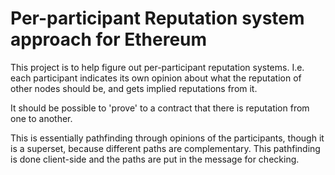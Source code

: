 
# Per-participant Reputation system approach for Ethereum

This project is to help figure out per-participant reputation systems. I.e. each
participant indicates its own opinion about what the reputation of other nodes
should be, and gets implied reputations from it.

It should be possible to 'prove' to a contract that there is reputation from one
to another. 

This is essentially pathfinding through opinions of the participants, though
it is a superset, because different paths are complementary. This pathfinding is
done client-side and the paths are put in the message for checking.
